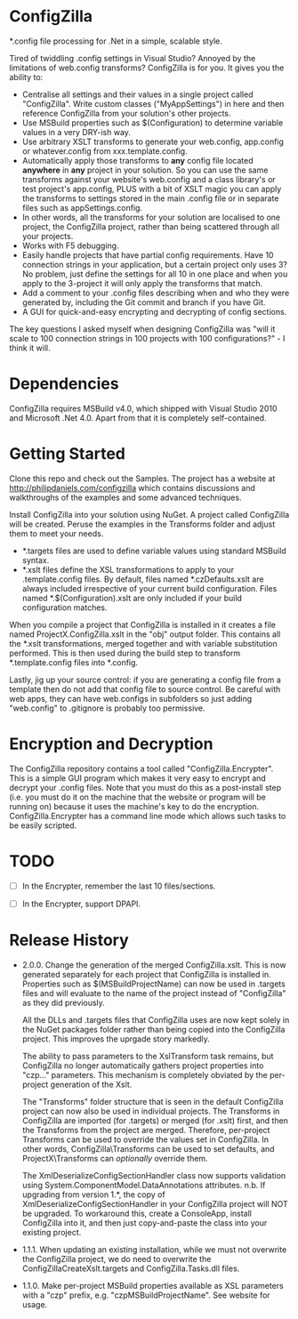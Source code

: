 # ConfigZilla
*.config file processing for .Net in a simple, scalable style.


Tired of twiddling .config settings in Visual Studio? Annoyed by the
limitations of web.config transforms? ConfigZilla is for you. It gives you the
ability to:

* Centralise all settings and their values in a single project called "ConfigZilla".
  Write custom classes ("MyAppSettings") in here and then reference ConfigZilla
  from your solution's other projects.
* Use MSBuild properties such as $(Configuration) to determine variable values
  in a very DRY-ish way.
* Use arbitrary XSLT transforms to generate your web.config, app.config or
  whatever.config from xxx.template.config.
* Automatically apply those transforms to **any** config file located **anywhere**
  in **any** project in your solution. So you can use the same transforms
  against your website's web.config and a class library's or test project's
  app.config, PLUS with a bit of XSLT magic you can apply the transforms to
  settings stored in the main .config file or in separate files such as
  appSettings.config.
* In other words, all the transforms for your solution are localised to one
  project, the ConfigZilla project, rather than being scattered through all your
  projects.
* Works with F5 debugging.
* Easily handle projects that have partial config requirements. Have 10
  connection strings in your application, but a certain project only uses 3?
  No problem, just define the settings for all 10 in one place and when you
  apply to the 3-project it will only apply the transforms that match.
* Add a comment to your .config files describing when and who they were
  generated by, including the Git commit and branch if you have Git.
* A GUI for quick-and-easy encrypting and decrypting of config sections.

The key questions I asked myself when designing ConfigZilla was "will it
scale to 100 connection strings in 100 projects with 100 configurations?" -
I think it will.


# Dependencies
ConfigZilla requires MSBuild v4.0, which shipped with Visual Studio 2010
and Microsoft .Net 4.0. Apart from that it is completely self-contained.


# Getting Started
Clone this repo and check out the Samples. The project has a website at
http://philipdaniels.com/configzilla which contains discussions and
walkthroughs of the examples and some advanced techniques.

Install ConfigZilla into your solution using NuGet. A project called ConfigZilla
will be created. Peruse the examples in the Transforms folder and adjust them
to meet your needs.

* *.targets files are used to define variable values using standard MSBuild syntax.
* *.xslt files define the XSL transformations to apply to your .template.config files.
  By default, files named *.czDefaults.xslt are always included irrespective of
  your current build configuration. Files named *.$(Configuration).xslt are only
  included if your build configuration matches.

When you compile a project that ConfigZilla is installed in it creates a file
named ProjectX.ConfigZilla.xslt in the "obj" output folder. This contains all
the *.xslt transformations, merged together and with variable substitution
performed. This is then used during the build step to transform *.template.config
files into *.config.

Lastly, jig up your source control: if you are generating a config file from a
template then do not add that config file to source control. Be careful with
web apps, they can have web.configs in subfolders so just adding "web.config"
to .gitignore is probably too permissive.


# Encryption and Decryption
The ConfigZilla repository contains a tool called "ConfigZilla.Encrypter". This is
a simple GUI program which makes it very easy to encrypt and decrypt your .config
files. Note that you must do this as a post-install step (i.e. you must do it on
the machine that the website or program will be running on) because it uses the
machine's key to do the encryption. ConfigZilla.Encrypter has a command line
mode which allows such tasks to be easily scripted.


# TODO
- [ ] In the Encrypter, remember the last 10 files/sections.
- [ ] In the Encrypter, support DPAPI.


# Release History
* 2.0.0. Change the generation of the merged ConfigZilla.xslt. This is now generated
  separately for each project that ConfigZilla is installed in. Properties such
  as $(MSBuildProjectName) can now be used in .targets files and will evaluate to
  the name of the project instead of "ConfigZilla" as they did previously.

  All the DLLs and .targets files that ConfigZilla uses are now kept solely in
  the NuGet packages folder rather than being copied into the ConfigZilla project.
  This improves the uprgade story markedly.

  The ability to pass parameters to the XslTransform task remains, but ConfigZilla
  no longer automatically gathers project properties into "czp..." parameters.
  This mechanism is completely obviated by the per-project generation of the Xslt.

  The "Transforms" folder structure that is seen in the default ConfigZilla project
  can now also be used in individual projects. The Transforms in ConfigZilla
  are imported (for .targets) or merged (for .xslt) first, and then the Transforms
  from the project are merged. Therefore, per-project Transforms can be used to
  override the values set in ConfigZilla. In other words, ConfigZilla\Transforms
  can be used to set defaults, and ProjectX\Transforms can *optionally* override them.

  The XmlDeserializeConfigSectionHandler class now supports validation using
  System.ComponentModel.DataAnnotations attributes. n.b. If upgrading from
  version 1.*, the copy of XmlDeserializeConfigSectionHandler in your ConfigZilla
  project will NOT be upgraded. To workaround this, create a ConsoleApp,
  install ConfigZilla into it, and then just copy-and-paste the class into your
  existing project.

* 1.1.1. When updating an existing installation, while we must not overwrite
  the ConfigZilla project, we do need to overwrite the ConfigZillaCreateXslt.targets
  and ConfigZilla.Tasks.dll files.

* 1.1.0. Make per-project MSBuild properties available as XSL parameters
  with a "czp" prefix, e.g. "czpMSBuildProjectName". See website for usage.

